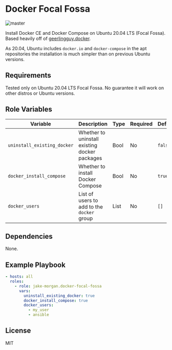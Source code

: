 Docker Focal Fossa
=========

![master](https://github.com/jake-morgan/ansible-role-docker-focal/workflows/master/badge.svg)

Install Docker CE and Docker Compose on Ubuntu 20.04 LTS (Focal Fossa). Based heavily off of [geerlingguy.docker](https://github.com/geerlingguy/ansible-role-docker).

As 20.04, Ubuntu includes `docker.io` and `docker-compose` in the apt repositories the installation is much simpler than on previous Ubuntu versions.

Requirements
------------

Tested only on Ubuntu 20.04 LTS Focal Fossa. No guarantee it will work on other distros or Ubuntu versions.

Role Variables
--------------

| Variable | Description | Type| Required | Default |
|-|-|-|-|-|
| `uninstall_existing_docker` | Whether to uninstall existing docker packages | Bool | No | `false` |
| `docker_install_compose` | Whether to install Docker Compose | Bool | No | `true` |
| `docker_users` | List of users to add to the `docker` group | List | No | `[]` |

Dependencies
------------

None.

Example Playbook
----------------

```yaml
- hosts: all
  roles:
    - role: jake-morgan.docker-focal-fossa
      vars:
        uninstall_existing_docker: true
        docker_install_compose: true
        docker_users:
          - my_user
          - ansible
```

License
-------

MIT
